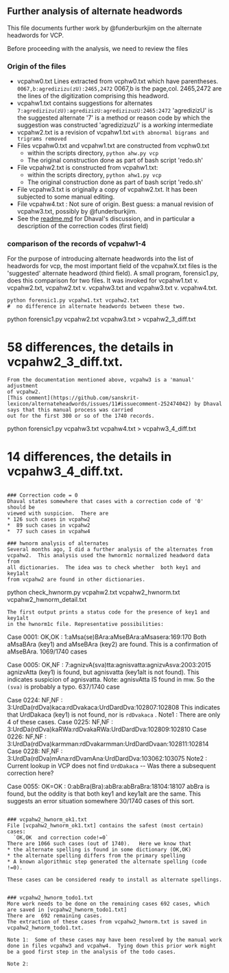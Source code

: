 ##  Further analysis of alternate headwords

This file documents further work by @funderburkjim on the alternate
headwords for VCP. 

Before proceeding with the analysis, we need to review the files

### Origin of the files

* vcpahw0.txt Lines extracted from vcphw0.txt which have parentheses.
  `0067,b:agredizizu(zU):2465,2472`   0067,b is the page,col. 2465,2472
  are the lines of the digitization comprising this headword.
* vcpahw1.txt  contains suggestions for alternates
  `7:agredizizu(zU):agredizizU:agredizizuzU:2465:2472`
   'agredizizU' is the suggested alternate
   '7' is a method or reason code by which the suggestion was constructed
   'agredizizuzU' is a *working* intermediate
* vcpahw2.txt  is a revision of vcpahw1.txt
  `with abnormal bigrams and trigrams removed`
* Files vcpahw0.txt and vcpahw1.txt are constructed from vcphw0.txt
  * within the scripts directory, `python ahw.py vcp`
  * The original construction done as part of bash script 'redo.sh'
* File vcpahw2.txt is constructed from vcpahw1.txt:
  * within the scripts directory, `python ahw1.py vcp`
  * The original construction done as part of bash script 'redo.sh'
* File vcpahw3.txt is originally a copy of vcpahw2.txt. It has been 
  subjected to some manual editing.
* File vcpahw4.txt :  Not sure of origin. Best guess: a manual revision
  of vcpahw3.txt, possibly by @funderburkjim.
* See the [readme.md](https://github.com/sanskrit-lexicon/alternateheadwords)
  for Dhaval's discussion, and in particular a description of the 
  correction codes (first field)

### comparison of the records of vcpahw1-4
For the purpose of introducing alternate headwords into the list of
headwords for vcp, the most important field of the vcpahwX.txt files 
is the 'suggested' alternate headword (third field).
A small program, forensic1.py, does this comparison for two files.
It was invoked  for vcpahw1.txt v. vcpahw2.txt,
vcpahw2.txt v. vcpahw3.txt and vcpahw3.txt v. vcpahw4.txt.
```
python forensic1.py vcpahw1.txt vcpahw2.txt  
#  no difference in alternate headwords between these two.
```
python forensic1.py vcpahw2.txt vcpahw3.txt  > vcpahw2_3_diff.txt
#  58 differences, the details in vcpahw2_3_diff.txt.
```
From the documentation mentioned above, vcpahw3 is a 'manual' adjustment
of vcpahw2.
[This comment](https://github.com/sanskrit-lexicon/alternateheadwords/issues/11#issuecomment-252474042) by Dhaval says that this manual process was carried
out for the first 300 or so of the 1740 records.

```
 python forensic1.py vcpahw3.txt vcpahw4.txt  > vcpahw3_4_diff.txt
#  14 differences, the details in vcpahw3_4_diff.txt.
```

### Correction code = 0
Dhaval states somewhere that cases with a correction code of '0' should be
viewed with suspicion.  There are 
* 126 such cases in vcpahw2
*  89 such cases in vcpahw2
*  77 such cases in vcpahw4

### hwnorm analysis of alternates
Several months ago, I did a further analysis of the alternates from
vcpahw2.  This analysis used the hwnorm1c normalized headword data from
all dictionaries.  The idea was to check whether  both key1 and key1alt 
from vcpahw2 are found in other dictionaries.

```
python check_hwnorm.py vcpahw2.txt vcpahw2_hwnorm.txt vcpahw2_hwnorm_detail.txt
```
The first output prints a status code for the presence of key1 and key1alt
in the hwnorm1c file. Representative possibilities:
```
Case 0001: OK,OK : 1:aMsa(se)BAra:aMseBAra:aMsasera:169:170
  Both aMsaBAra (key1) and aMseBAra (key2) are found.  This is a confirmation
  of aMseBAra.
  1069/1740 cases

Case 0005: OK,NF : 7:agnizvA(sva)tta:agnisvatta:agnizvAsva:2003:2015
  agnizvAtta (key1) is found, but agnisvatta (key1alt is not found).  This
  indicates suspicion of agnisvatta. Note: agnisvAtta IS found in mw.
   So the `(sva)`  is probably a typo.
  637/1740 case

Case 0224: NF,NF : 3:UrdDa(rdDva)kaca:rdDvakaca:UrdDardDva:102807:102808
  This indicates that UrdDakaca (key1) is not found, nor is `rdDvakaca` .
  Note1 : There are only 4 of these cases.
Case 0225: NF,NF : 3:UrdDa(rdDva)kaRWa:rdDvakaRWa:UrdDardDva:102809:102810
Case 0226: NF,NF : 3:UrdDa(rdDva)karmman:rdDvakarmman:UrdDardDvaan:102811:102814
Case 0228: NF,NF : 3:UrdDa(rdDva)mAna:rdDvamAna:UrdDardDva:103062:103075
  Note2 : Current lookup in VCP does not find `UrdDakaca` -- Was there a 
    subsequent correction here?

Case 0055: OK=OK : 0:abBra(Bra):abBra:abBraBra:18104:18107
  abBra is found,  but the oddity is that both key1 and key1alt are the same.
  This suggests an error situation somewhere
  30/1740 cases of this sort.

```

### vcpahw2_hwnorm_ok1.txt
File [vcpahw2_hwnorm_ok1.txt] contains the safest (most certain) cases:
  `OK,OK  and correction code!=0`
There are 1066 such cases (out of 1740).   Here we know that 
* the alternate spelling is found in some dictionary (OK,OK) 
* the alternate spelling differs from the primary spelling
* A known algorithmic step generated the alternate spelling (code !=0).

These cases can be considered ready to install as alternate spellings.


### vcpahw2_hwnorm_todo1.txt
More work needs to be done on the remaining cases 692 cases, which
are saved in [vcpahw2_hwnorm_todo1.txt]
There are  692 remaining cases.
The extraction of these cases from vcpahw2_hwnorm.txt is saved in
vcpahw2_hwnorm_todo1.txt.

Note 1:  Some of these cases may have been resolved by the manual work
done in files vcpahw3 and vcpahw4.  Tying down this prior work might
be a good first step in the analysis of the todo cases.

Note 2:
